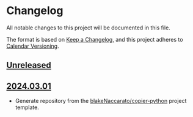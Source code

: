 # Changelog

All notable changes to this project will be documented in this file.

The format is based on [Keep a Changelog](https://keepachangelog.com/en/1.1.0/), and this project adheres to [Calendar Versioning](https://calver.org/).

## [Unreleased]

## [2024.03.01]

- Generate repository from the [blakeNaccarato/copier-python](https://github.com/blakeNaccarato/copier-python) project template.

[Unreleased]: https://github.com/pycross/pyxmatlab/compare/2024.03.01...HEAD
[2024.03.01]: https://github.com/pycross/pyxmatlab/releases/tag/2024.03.01
